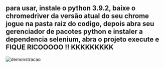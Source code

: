 
## para usar, instale o python 3.9.2, baixe o chromedriver da versão atual do seu chrome jogue na pasta raiz do codigo, depois abra seu gerenciador de pacotes python e instaler a dependencia selenium, abra o projeto execute e FIQUE RICOOOOO !! KKKKKKKKK
![demonstracao](https://github.com/Ulusamay/Palpites-Automaticos-para-a-Lotomania-Loteria/blob/main/demonstracao.gif)
